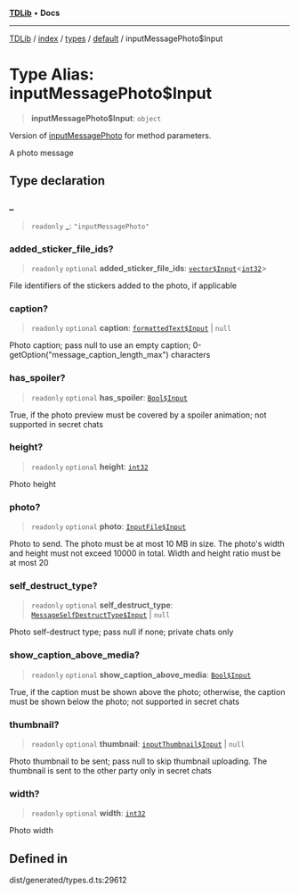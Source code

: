[**TDLib**](../../../../../../README.md) • **Docs**

***

[TDLib](../../../../../../modules.md) / [index](../../../../../README.md) / [types](../../../README.md) / [default](../README.md) / inputMessagePhoto$Input

# Type Alias: inputMessagePhoto$Input

> **inputMessagePhoto$Input**: `object`

Version of [inputMessagePhoto](inputMessagePhoto.md) for method parameters.

A photo message

## Type declaration

### \_

> `readonly` **\_**: `"inputMessagePhoto"`

### added\_sticker\_file\_ids?

> `readonly` `optional` **added\_sticker\_file\_ids**: [`vector$Input`](vector$Input.md)\<[`int32`](int32-1.md)\>

File identifiers of the stickers added to the photo, if applicable

### caption?

> `readonly` `optional` **caption**: [`formattedText$Input`](formattedText$Input-1.md) \| `null`

Photo caption; pass null to use an empty caption; 0-getOption("message_caption_length_max") characters

### has\_spoiler?

> `readonly` `optional` **has\_spoiler**: [`Bool$Input`](Bool$Input.md)

True, if the photo preview must be covered by a spoiler animation; not supported in secret chats

### height?

> `readonly` `optional` **height**: [`int32`](int32-1.md)

Photo height

### photo?

> `readonly` `optional` **photo**: [`InputFile$Input`](InputFile$Input.md)

Photo to send. The photo must be at most 10 MB in size. The photo's width and height must not exceed 10000 in total. Width and height ratio must be at most 20

### self\_destruct\_type?

> `readonly` `optional` **self\_destruct\_type**: [`MessageSelfDestructType$Input`](MessageSelfDestructType$Input.md) \| `null`

Photo self-destruct type; pass null if none; private chats only

### show\_caption\_above\_media?

> `readonly` `optional` **show\_caption\_above\_media**: [`Bool$Input`](Bool$Input.md)

True, if the caption must be shown above the photo; otherwise, the caption must be shown below the photo; not supported in secret chats

### thumbnail?

> `readonly` `optional` **thumbnail**: [`inputThumbnail$Input`](inputThumbnail$Input-1.md) \| `null`

Photo thumbnail to be sent; pass null to skip thumbnail uploading. The thumbnail is sent to the other party only in secret chats

### width?

> `readonly` `optional` **width**: [`int32`](int32-1.md)

Photo width

## Defined in

dist/generated/types.d.ts:29612
